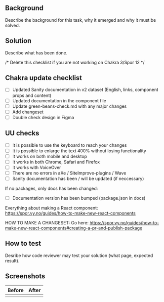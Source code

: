 ## Background

Describe the background for this task, why it emerged and why it must be solved.

## Solution

Describe what has been done.

/* Delete this checklist if you are not working on Chakra 3/Spor 12 */
## Chakra update checklist

- [ ] Updated Sanity documentation in v2 dataset (English, links, component props and content)
- [ ] Updated documentation in the component file
- [ ] Update green-beans-check.md with any major changes
- [ ] Add changeset
- [ ] Double check design in Figma

## UU checks

- [ ] It is possible to use the keyboard to reach your changes
- [ ] It is possible to enlarge the text 400% without losing functionality
- [ ] It works on both mobile and desktop
- [ ] It works in both Chrome, Safari and Firefox
- [ ] It works with VoiceOver
- [ ] There are no errors in aXe / SiteImprove-plugins / Wave
- [ ] Sanity documentation has been / will be updated (if neccessary)

If no packages, only docs has been changed:

- [ ] Documentation version has been bumped (package.json in docs)

Everything about making a React component:
https://spor.vy.no/guides/how-to-make-new-react-components

HOW TO MAKE A CHANGESET:
Go here: https://spor.vy.no/guides/how-to-make-new-react-components#creating-a-pr-and-publish-package

## How to test

Desribe how code reviewer may test your solution (what page, expected result).

## Screenshots

| Before | After |
| ------ | ----- |
|        |       |
